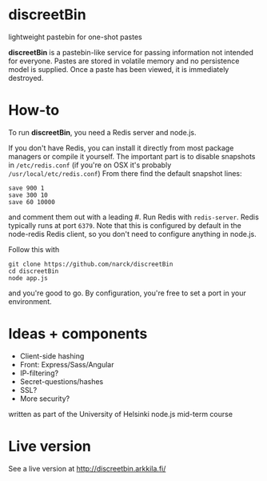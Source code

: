 discreetBin
===========

lightweight pastebin for one-shot pastes

**discreetBin** is a pastebin-like service for passing information not intended for everyone.
Pastes are stored in volatile memory and no persistence model is supplied.
Once a paste has been viewed, it is immediately destroyed.

How-to
===========
To run **discreetBin**, you need a Redis server and node.js.

If you don't have Redis, you can install it directly from most package managers or compile it yourself.
The important part is to disable snapshots in `/etc/redis.conf` (if you're on OSX it's probably `/usr/local/etc/redis.conf`)
From there find the default snapshot lines:
```shell
save 900 1
save 300 10
save 60 10000
```
and comment them out with a leading #. Run Redis with `redis-server`. Redis typically runs at port `6379`. Note that this is configured by default in the node-redis Redis client, so you don't need to configure anything in node.js.

Follow this with 
```shell
git clone https://github.com/narck/discreetBin
cd discreetBin
node app.js
```
and you're good to go. By configuration, you're free to set a port in your environment.


Ideas + components
===========
* Client-side hashing
* Front: Express/Sass/Angular
* IP-filtering?
* Secret-questions/hashes
* SSL?
* More security?

written as part of the University of Helsinki node.js mid-term course

Live version
===========
See a live version at http://discreetbin.arkkila.fi/

